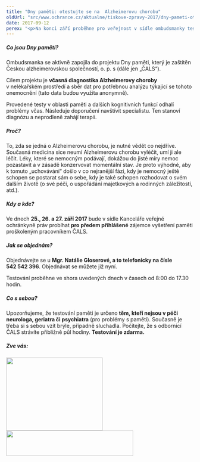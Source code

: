 ```yaml
---
title: "Dny paměti: otestujte se na  Alzheimerovu chorobu"
oldUrl: "src/www.ochrance.cz/aktualne/tiskove-zpravy-2017/dny-pameti-otestujte-se-na-alzheimerovu-chorobu"
date: 2017-09-12
perex: "<p>Na konci září proběhne pro veřejnost v sídle ombudsmanky testování paměti, které dokáže včas odhalit počínající Alzheimerovu chorobu. Včasná diagnóza může pomoci zastavit postup nemoci. Projekt je zaštítěn Českou alzheimerovskou společností. </p>"
---
```


<!-- imported from the old website -->

<h5>Co jsou Dny paměti?</h5> <p>Ombudsmanka se aktivně zapojila do projektu Dny paměti, který je zaštítěn Českou alzheimerovskou společností, o. p. s (dále jen „ČALS“). </p> <p>Cílem projektu je <b>včasná diagnostika Alzheimerovy choroby</b> v nelékařském prostředí a sběr dat pro potřebnou analýzu týkající se tohoto onemocnění (tato data budou využita anonymně).</p> <p>Provedené testy v oblasti paměti a dalších kognitivních funkcí odhalí problémy včas. Následuje doporučení navštívit specialistu. Ten stanoví diagnózu a neprodleně zahájí terapii.</p> <h5>Proč?</h5> <p>To, zda se jedná o Alzheimerovu chorobu, je nutné vědět co nejdříve. Současná medicína sice neumí Alzheimerovu chorobu vyléčit, umí ji ale léčit. Léky, které se nemocným podávají, dokážou do jisté míry nemoc pozastavit a v zásadě konzervovat momentální stav. Je proto výhodné, aby k tomuto „uchovávání“ došlo v co nejranější fázi, kdy je nemocný ještě schopen se postarat sám o sebe, kdy je také schopen rozhodovat o svém dalším životě (o své péči, o uspořádání majetkových a rodinných záležitostí, atd.). </p> <h5>Kdy a kde?</h5> <p>Ve dnech <b>25., 26. a 27. září 2017</b> bude v sídle Kanceláře veřejné ochránkyně práv probíhat <b>pro předem přihlášené</b> zájemce vyšetření paměti proškoleným pracovníkem ČALS. </p> <h5>Jak se objednám?</h5> <p>Objednávejte se u <b>Mgr. Natálie Gloserové, a to telefonicky na čísle 542 542 396</b>. Objednávat se můžete již nyní.</p> <p>Testování proběhne ve shora uvedených dnech v časech od 8:00 do 17.30 hodin.  </p> <h5>Co s sebou?</h5> <p>Upozorňujeme, že testování paměti je určeno <b>těm, kteří nejsou v péči neurologa, geriatra či psychiatra</b> (pro problémy s pamětí). Současně je třeba si s sebou vzít brýle, případně sluchadla. Počítejte, že s odbornicí ČALS strávíte přibližně půl hodiny. <b>Testování je zdarma.</b></p><h5>Zve vás:</h5><p></p><p><img src="https://www.ochrance.cz/uploads/RTEmagicC_A_logo.png.png" width="259" height="196" alt="" /><img src="https://www.ochrance.cz/uploads/RTEmagicC_ochrance_logo_03.jpg.jpg" width="341" height="68" alt="" /></p><p></p>
